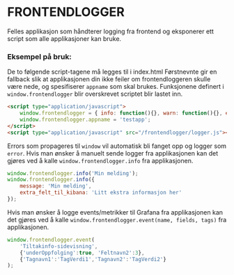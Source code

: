 # FRONTENDLOGGER

Felles applikasjon som håndterer logging fra frontend og eksponerer ett script som 
alle applikasjoner kan bruke.

### Eksempel på bruk:

De to følgende script-tagene må legges til i index.html
Førstnevnte gir en fallback slik at applikasjonen din ikke feiler om frontendloggeren skulle være nede, og spesifiserer `appname` som skal brukes.
Funksjonene definert i `window.frontendlogger` blir overskrevet scriptet blir lastet inn.

```html
<script type="application/javascript">
    window.frontendlogger = { info: function(){}, warn: function(){}, error: function(){}, event: function(){}};
    window.frontendlogger.appname = 'testapp';
</script>
<script type="application/javascript" src="/frontendlogger/logger.js"></script>
```

Errors som propageres til `window` vil automatisk bli fanget opp og logger som `error`.
Hvis man ønsker å manuelt sende logger fra applikasjonen kan det gjøres ved å kalle `window.frontendlogger.info` fra applikasjonen.

```javascript
window.frontendlogger.info('Min melding');
window.frontendlogger.info({
    message: 'Min melding',
    extra_felt_til_kibana: 'Litt ekstra informasjon her'
});
```

Hvis man ønsker å logge events/metrikker til Grafana fra applikasjonen kan det gjøres ved å kalle `window.frontendlogger.event(name, fields, tags)` fra applikasjonen.

```javascript
window.frontendlogger.event(
    'Tiltakinfo-sidevisning', 
    {'underOppfolging':true, 'Feltnavn2':3}, 
    {'Tagnavn1':'TagVerdi1','Tagnavn2':'TagVerdi2'}
);
```
